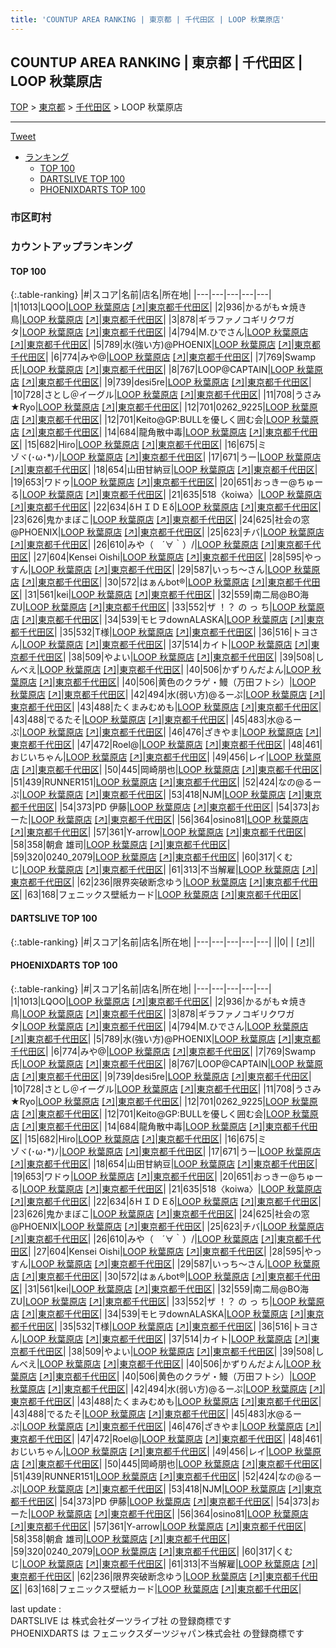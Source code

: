 ```yaml
---
title: 'COUNTUP AREA RANKING | 東京都 | 千代田区 | LOOP 秋葉原店'
---
```

## COUNTUP AREA RANKING | 東京都 | 千代田区 | LOOP 秋葉原店

[TOP](/darts/rank/) > [東京都](/darts/rank/東京都/) > [千代田区](/darts/rank/東京都/千代田区/) > LOOP 秋葉原店

___

<a href="https://twitter.com/share?ref_src=twsrc%5Etfw" data-text="COUNTUP AREA RANKING | 東京都千代田区LOOP 秋葉原店" class="twitter-share-button" data-hashtags="DARTSLIVE,PHOENIXDARTS,darts,ダーツ" data-show-count="false">Tweet</a>

* [ランキング](#カウントアップランキング)
    * [TOP 100](#top-100)
    * [DARTSLIVE TOP 100](#dartslive-top-100)
    * [PHOENIXDARTS TOP 100](#phoenixdarts-top-100)

### 市区町村

<ul>

</ul>

### カウントアップランキング

#### TOP 100



{:.table-ranking}
|#|スコア|名前|店名|所在地|
|---|---|---|---|---|
|1|1013|<span class="rank-name-pd">LQOO</span>|<a href="/darts/rank/shops/10299.html">LOOP 秋葉原店</a> <a href="https://vs.phoenixdarts.com/jp/shop/shopDetailInfo/s_10299?s_seq=10299">[↗]</a>|<a href="/darts/rank/東京都/千代田区">東京都千代田区</a>|
|2|936|<span class="rank-name-pd">かるがも☆焼き鳥</span>|<a href="/darts/rank/shops/10299.html">LOOP 秋葉原店</a> <a href="https://vs.phoenixdarts.com/jp/shop/shopDetailInfo/s_10299?s_seq=10299">[↗]</a>|<a href="/darts/rank/東京都/千代田区">東京都千代田区</a>|
|3|878|<span class="rank-name-pd">ギラファノコギリクワガタ</span>|<a href="/darts/rank/shops/10299.html">LOOP 秋葉原店</a> <a href="https://vs.phoenixdarts.com/jp/shop/shopDetailInfo/s_10299?s_seq=10299">[↗]</a>|<a href="/darts/rank/東京都/千代田区">東京都千代田区</a>|
|4|794|<span class="rank-name-pd">M.ひでさん</span>|<a href="/darts/rank/shops/10299.html">LOOP 秋葉原店</a> <a href="https://vs.phoenixdarts.com/jp/shop/shopDetailInfo/s_10299?s_seq=10299">[↗]</a>|<a href="/darts/rank/東京都/千代田区">東京都千代田区</a>|
|5|789|<span class="rank-name-pd">水(強い方)@PHOENIX</span>|<a href="/darts/rank/shops/10299.html">LOOP 秋葉原店</a> <a href="https://vs.phoenixdarts.com/jp/shop/shopDetailInfo/s_10299?s_seq=10299">[↗]</a>|<a href="/darts/rank/東京都/千代田区">東京都千代田区</a>|
|6|774|<span class="rank-name-pd">みや@</span>|<a href="/darts/rank/shops/10299.html">LOOP 秋葉原店</a> <a href="https://vs.phoenixdarts.com/jp/shop/shopDetailInfo/s_10299?s_seq=10299">[↗]</a>|<a href="/darts/rank/東京都/千代田区">東京都千代田区</a>|
|7|769|<span class="rank-name-pd">Swamp氏</span>|<a href="/darts/rank/shops/10299.html">LOOP 秋葉原店</a> <a href="https://vs.phoenixdarts.com/jp/shop/shopDetailInfo/s_10299?s_seq=10299">[↗]</a>|<a href="/darts/rank/東京都/千代田区">東京都千代田区</a>|
|8|767|<span class="rank-name-pd">LOOP@CAPTAIN</span>|<a href="/darts/rank/shops/10299.html">LOOP 秋葉原店</a> <a href="https://vs.phoenixdarts.com/jp/shop/shopDetailInfo/s_10299?s_seq=10299">[↗]</a>|<a href="/darts/rank/東京都/千代田区">東京都千代田区</a>|
|9|739|<span class="rank-name-pd">desi5re</span>|<a href="/darts/rank/shops/10299.html">LOOP 秋葉原店</a> <a href="https://vs.phoenixdarts.com/jp/shop/shopDetailInfo/s_10299?s_seq=10299">[↗]</a>|<a href="/darts/rank/東京都/千代田区">東京都千代田区</a>|
|10|728|<span class="rank-name-pd">さとし＠イーグル</span>|<a href="/darts/rank/shops/10299.html">LOOP 秋葉原店</a> <a href="https://vs.phoenixdarts.com/jp/shop/shopDetailInfo/s_10299?s_seq=10299">[↗]</a>|<a href="/darts/rank/東京都/千代田区">東京都千代田区</a>|
|11|708|<span class="rank-name-pd">うさみ★Ryo</span>|<a href="/darts/rank/shops/10299.html">LOOP 秋葉原店</a> <a href="https://vs.phoenixdarts.com/jp/shop/shopDetailInfo/s_10299?s_seq=10299">[↗]</a>|<a href="/darts/rank/東京都/千代田区">東京都千代田区</a>|
|12|701|<span class="rank-name-pd">0262_9225</span>|<a href="/darts/rank/shops/10299.html">LOOP 秋葉原店</a> <a href="https://vs.phoenixdarts.com/jp/shop/shopDetailInfo/s_10299?s_seq=10299">[↗]</a>|<a href="/darts/rank/東京都/千代田区">東京都千代田区</a>|
|12|701|<span class="rank-name-pd">Keito@GP:BULLを優しく囲む会</span>|<a href="/darts/rank/shops/10299.html">LOOP 秋葉原店</a> <a href="https://vs.phoenixdarts.com/jp/shop/shopDetailInfo/s_10299?s_seq=10299">[↗]</a>|<a href="/darts/rank/東京都/千代田区">東京都千代田区</a>|
|14|684|<span class="rank-name-pd">龍角散中毒</span>|<a href="/darts/rank/shops/10299.html">LOOP 秋葉原店</a> <a href="https://vs.phoenixdarts.com/jp/shop/shopDetailInfo/s_10299?s_seq=10299">[↗]</a>|<a href="/darts/rank/東京都/千代田区">東京都千代田区</a>|
|15|682|<span class="rank-name-pd">Hiro</span>|<a href="/darts/rank/shops/10299.html">LOOP 秋葉原店</a> <a href="https://vs.phoenixdarts.com/jp/shop/shopDetailInfo/s_10299?s_seq=10299">[↗]</a>|<a href="/darts/rank/東京都/千代田区">東京都千代田区</a>|
|16|675|<span class="rank-name-pd">ミゾヾ⁠(⁠･⁠ω⁠･⁠*⁠)⁠ﾉ</span>|<a href="/darts/rank/shops/10299.html">LOOP 秋葉原店</a> <a href="https://vs.phoenixdarts.com/jp/shop/shopDetailInfo/s_10299?s_seq=10299">[↗]</a>|<a href="/darts/rank/東京都/千代田区">東京都千代田区</a>|
|17|671|<span class="rank-name-pd">うー</span>|<a href="/darts/rank/shops/10299.html">LOOP 秋葉原店</a> <a href="https://vs.phoenixdarts.com/jp/shop/shopDetailInfo/s_10299?s_seq=10299">[↗]</a>|<a href="/darts/rank/東京都/千代田区">東京都千代田区</a>|
|18|654|<span class="rank-name-pd">山田甘納豆</span>|<a href="/darts/rank/shops/10299.html">LOOP 秋葉原店</a> <a href="https://vs.phoenixdarts.com/jp/shop/shopDetailInfo/s_10299?s_seq=10299">[↗]</a>|<a href="/darts/rank/東京都/千代田区">東京都千代田区</a>|
|19|653|<span class="rank-name-pd">ワドゥ</span>|<a href="/darts/rank/shops/10299.html">LOOP 秋葉原店</a> <a href="https://vs.phoenixdarts.com/jp/shop/shopDetailInfo/s_10299?s_seq=10299">[↗]</a>|<a href="/darts/rank/東京都/千代田区">東京都千代田区</a>|
|20|651|<span class="rank-name-pd">おっきー@ちゅーる</span>|<a href="/darts/rank/shops/10299.html">LOOP 秋葉原店</a> <a href="https://vs.phoenixdarts.com/jp/shop/shopDetailInfo/s_10299?s_seq=10299">[↗]</a>|<a href="/darts/rank/東京都/千代田区">東京都千代田区</a>|
|21|635|<span class="rank-name-pd">518〈koiwa〉</span>|<a href="/darts/rank/shops/10299.html">LOOP 秋葉原店</a> <a href="https://vs.phoenixdarts.com/jp/shop/shopDetailInfo/s_10299?s_seq=10299">[↗]</a>|<a href="/darts/rank/東京都/千代田区">東京都千代田区</a>|
|22|634|<span class="rank-name-pd">δＨＩＤＥδ</span>|<a href="/darts/rank/shops/10299.html">LOOP 秋葉原店</a> <a href="https://vs.phoenixdarts.com/jp/shop/shopDetailInfo/s_10299?s_seq=10299">[↗]</a>|<a href="/darts/rank/東京都/千代田区">東京都千代田区</a>|
|23|626|<span class="rank-name-pd">鬼かまぼこ</span>|<a href="/darts/rank/shops/10299.html">LOOP 秋葉原店</a> <a href="https://vs.phoenixdarts.com/jp/shop/shopDetailInfo/s_10299?s_seq=10299">[↗]</a>|<a href="/darts/rank/東京都/千代田区">東京都千代田区</a>|
|24|625|<span class="rank-name-pd">社会の窓@PHOENIX</span>|<a href="/darts/rank/shops/10299.html">LOOP 秋葉原店</a> <a href="https://vs.phoenixdarts.com/jp/shop/shopDetailInfo/s_10299?s_seq=10299">[↗]</a>|<a href="/darts/rank/東京都/千代田区">東京都千代田区</a>|
|25|623|<span class="rank-name-pd">チバ</span>|<a href="/darts/rank/shops/10299.html">LOOP 秋葉原店</a> <a href="https://vs.phoenixdarts.com/jp/shop/shopDetailInfo/s_10299?s_seq=10299">[↗]</a>|<a href="/darts/rank/東京都/千代田区">東京都千代田区</a>|
|26|610|<span class="rank-name-pd">みや（　´∀｀）/</span>|<a href="/darts/rank/shops/10299.html">LOOP 秋葉原店</a> <a href="https://vs.phoenixdarts.com/jp/shop/shopDetailInfo/s_10299?s_seq=10299">[↗]</a>|<a href="/darts/rank/東京都/千代田区">東京都千代田区</a>|
|27|604|<span class="rank-name-pd">Kensei Oishi</span>|<a href="/darts/rank/shops/10299.html">LOOP 秋葉原店</a> <a href="https://vs.phoenixdarts.com/jp/shop/shopDetailInfo/s_10299?s_seq=10299">[↗]</a>|<a href="/darts/rank/東京都/千代田区">東京都千代田区</a>|
|28|595|<span class="rank-name-pd">やっすん</span>|<a href="/darts/rank/shops/10299.html">LOOP 秋葉原店</a> <a href="https://vs.phoenixdarts.com/jp/shop/shopDetailInfo/s_10299?s_seq=10299">[↗]</a>|<a href="/darts/rank/東京都/千代田区">東京都千代田区</a>|
|29|587|<span class="rank-name-pd">いっち～さん</span>|<a href="/darts/rank/shops/10299.html">LOOP 秋葉原店</a> <a href="https://vs.phoenixdarts.com/jp/shop/shopDetailInfo/s_10299?s_seq=10299">[↗]</a>|<a href="/darts/rank/東京都/千代田区">東京都千代田区</a>|
|30|572|<span class="rank-name-pd">はぁんbot®</span>|<a href="/darts/rank/shops/10299.html">LOOP 秋葉原店</a> <a href="https://vs.phoenixdarts.com/jp/shop/shopDetailInfo/s_10299?s_seq=10299">[↗]</a>|<a href="/darts/rank/東京都/千代田区">東京都千代田区</a>|
|31|561|<span class="rank-name-pd">kei</span>|<a href="/darts/rank/shops/10299.html">LOOP 秋葉原店</a> <a href="https://vs.phoenixdarts.com/jp/shop/shopDetailInfo/s_10299?s_seq=10299">[↗]</a>|<a href="/darts/rank/東京都/千代田区">東京都千代田区</a>|
|32|559|<span class="rank-name-pd">南二局@BO海ZU</span>|<a href="/darts/rank/shops/10299.html">LOOP 秋葉原店</a> <a href="https://vs.phoenixdarts.com/jp/shop/shopDetailInfo/s_10299?s_seq=10299">[↗]</a>|<a href="/darts/rank/東京都/千代田区">東京都千代田区</a>|
|33|552|<span class="rank-name-pd">ザ ！？ の っ ち</span>|<a href="/darts/rank/shops/10299.html">LOOP 秋葉原店</a> <a href="https://vs.phoenixdarts.com/jp/shop/shopDetailInfo/s_10299?s_seq=10299">[↗]</a>|<a href="/darts/rank/東京都/千代田区">東京都千代田区</a>|
|34|539|<span class="rank-name-pd">モヒヲdownALASKA</span>|<a href="/darts/rank/shops/10299.html">LOOP 秋葉原店</a> <a href="https://vs.phoenixdarts.com/jp/shop/shopDetailInfo/s_10299?s_seq=10299">[↗]</a>|<a href="/darts/rank/東京都/千代田区">東京都千代田区</a>|
|35|532|<span class="rank-name-pd">T様</span>|<a href="/darts/rank/shops/10299.html">LOOP 秋葉原店</a> <a href="https://vs.phoenixdarts.com/jp/shop/shopDetailInfo/s_10299?s_seq=10299">[↗]</a>|<a href="/darts/rank/東京都/千代田区">東京都千代田区</a>|
|36|516|<span class="rank-name-pd">トヨさん</span>|<a href="/darts/rank/shops/10299.html">LOOP 秋葉原店</a> <a href="https://vs.phoenixdarts.com/jp/shop/shopDetailInfo/s_10299?s_seq=10299">[↗]</a>|<a href="/darts/rank/東京都/千代田区">東京都千代田区</a>|
|37|514|<span class="rank-name-pd">カイト</span>|<a href="/darts/rank/shops/10299.html">LOOP 秋葉原店</a> <a href="https://vs.phoenixdarts.com/jp/shop/shopDetailInfo/s_10299?s_seq=10299">[↗]</a>|<a href="/darts/rank/東京都/千代田区">東京都千代田区</a>|
|38|509|<span class="rank-name-pd">やよい</span>|<a href="/darts/rank/shops/10299.html">LOOP 秋葉原店</a> <a href="https://vs.phoenixdarts.com/jp/shop/shopDetailInfo/s_10299?s_seq=10299">[↗]</a>|<a href="/darts/rank/東京都/千代田区">東京都千代田区</a>|
|39|508|<span class="rank-name-pd">しんべえ</span>|<a href="/darts/rank/shops/10299.html">LOOP 秋葉原店</a> <a href="https://vs.phoenixdarts.com/jp/shop/shopDetailInfo/s_10299?s_seq=10299">[↗]</a>|<a href="/darts/rank/東京都/千代田区">東京都千代田区</a>|
|40|506|<span class="rank-name-pd">かずりんだよん</span>|<a href="/darts/rank/shops/10299.html">LOOP 秋葉原店</a> <a href="https://vs.phoenixdarts.com/jp/shop/shopDetailInfo/s_10299?s_seq=10299">[↗]</a>|<a href="/darts/rank/東京都/千代田区">東京都千代田区</a>|
|40|506|<span class="rank-name-pd">黄色のクラゲ・鰻（万田フトシ）</span>|<a href="/darts/rank/shops/10299.html">LOOP 秋葉原店</a> <a href="https://vs.phoenixdarts.com/jp/shop/shopDetailInfo/s_10299?s_seq=10299">[↗]</a>|<a href="/darts/rank/東京都/千代田区">東京都千代田区</a>|
|42|494|<span class="rank-name-pd">水(弱い方)@るーぷ</span>|<a href="/darts/rank/shops/10299.html">LOOP 秋葉原店</a> <a href="https://vs.phoenixdarts.com/jp/shop/shopDetailInfo/s_10299?s_seq=10299">[↗]</a>|<a href="/darts/rank/東京都/千代田区">東京都千代田区</a>|
|43|488|<span class="rank-name-pd">たくまみむめも</span>|<a href="/darts/rank/shops/10299.html">LOOP 秋葉原店</a> <a href="https://vs.phoenixdarts.com/jp/shop/shopDetailInfo/s_10299?s_seq=10299">[↗]</a>|<a href="/darts/rank/東京都/千代田区">東京都千代田区</a>|
|43|488|<span class="rank-name-pd">でるたそ</span>|<a href="/darts/rank/shops/10299.html">LOOP 秋葉原店</a> <a href="https://vs.phoenixdarts.com/jp/shop/shopDetailInfo/s_10299?s_seq=10299">[↗]</a>|<a href="/darts/rank/東京都/千代田区">東京都千代田区</a>|
|45|483|<span class="rank-name-pd">水@るーぷ</span>|<a href="/darts/rank/shops/10299.html">LOOP 秋葉原店</a> <a href="https://vs.phoenixdarts.com/jp/shop/shopDetailInfo/s_10299?s_seq=10299">[↗]</a>|<a href="/darts/rank/東京都/千代田区">東京都千代田区</a>|
|46|476|<span class="rank-name-pd">ざきやま</span>|<a href="/darts/rank/shops/10299.html">LOOP 秋葉原店</a> <a href="https://vs.phoenixdarts.com/jp/shop/shopDetailInfo/s_10299?s_seq=10299">[↗]</a>|<a href="/darts/rank/東京都/千代田区">東京都千代田区</a>|
|47|472|<span class="rank-name-pd">Roel@</span>|<a href="/darts/rank/shops/10299.html">LOOP 秋葉原店</a> <a href="https://vs.phoenixdarts.com/jp/shop/shopDetailInfo/s_10299?s_seq=10299">[↗]</a>|<a href="/darts/rank/東京都/千代田区">東京都千代田区</a>|
|48|461|<span class="rank-name-pd">おじいちゃん</span>|<a href="/darts/rank/shops/10299.html">LOOP 秋葉原店</a> <a href="https://vs.phoenixdarts.com/jp/shop/shopDetailInfo/s_10299?s_seq=10299">[↗]</a>|<a href="/darts/rank/東京都/千代田区">東京都千代田区</a>|
|49|456|<span class="rank-name-pd">レイ</span>|<a href="/darts/rank/shops/10299.html">LOOP 秋葉原店</a> <a href="https://vs.phoenixdarts.com/jp/shop/shopDetailInfo/s_10299?s_seq=10299">[↗]</a>|<a href="/darts/rank/東京都/千代田区">東京都千代田区</a>|
|50|445|<span class="rank-name-pd">岡崎朋也</span>|<a href="/darts/rank/shops/10299.html">LOOP 秋葉原店</a> <a href="https://vs.phoenixdarts.com/jp/shop/shopDetailInfo/s_10299?s_seq=10299">[↗]</a>|<a href="/darts/rank/東京都/千代田区">東京都千代田区</a>|
|51|439|<span class="rank-name-pd">RUNNER151</span>|<a href="/darts/rank/shops/10299.html">LOOP 秋葉原店</a> <a href="https://vs.phoenixdarts.com/jp/shop/shopDetailInfo/s_10299?s_seq=10299">[↗]</a>|<a href="/darts/rank/東京都/千代田区">東京都千代田区</a>|
|52|424|<span class="rank-name-pd">なの@るーぷ</span>|<a href="/darts/rank/shops/10299.html">LOOP 秋葉原店</a> <a href="https://vs.phoenixdarts.com/jp/shop/shopDetailInfo/s_10299?s_seq=10299">[↗]</a>|<a href="/darts/rank/東京都/千代田区">東京都千代田区</a>|
|53|418|<span class="rank-name-pd">NJM</span>|<a href="/darts/rank/shops/10299.html">LOOP 秋葉原店</a> <a href="https://vs.phoenixdarts.com/jp/shop/shopDetailInfo/s_10299?s_seq=10299">[↗]</a>|<a href="/darts/rank/東京都/千代田区">東京都千代田区</a>|
|54|373|<span class="rank-name-pd">PD 伊藤</span>|<a href="/darts/rank/shops/10299.html">LOOP 秋葉原店</a> <a href="https://vs.phoenixdarts.com/jp/shop/shopDetailInfo/s_10299?s_seq=10299">[↗]</a>|<a href="/darts/rank/東京都/千代田区">東京都千代田区</a>|
|54|373|<span class="rank-name-pd">おーた</span>|<a href="/darts/rank/shops/10299.html">LOOP 秋葉原店</a> <a href="https://vs.phoenixdarts.com/jp/shop/shopDetailInfo/s_10299?s_seq=10299">[↗]</a>|<a href="/darts/rank/東京都/千代田区">東京都千代田区</a>|
|56|364|<span class="rank-name-pd">osino81</span>|<a href="/darts/rank/shops/10299.html">LOOP 秋葉原店</a> <a href="https://vs.phoenixdarts.com/jp/shop/shopDetailInfo/s_10299?s_seq=10299">[↗]</a>|<a href="/darts/rank/東京都/千代田区">東京都千代田区</a>|
|57|361|<span class="rank-name-pd">Y-arrow</span>|<a href="/darts/rank/shops/10299.html">LOOP 秋葉原店</a> <a href="https://vs.phoenixdarts.com/jp/shop/shopDetailInfo/s_10299?s_seq=10299">[↗]</a>|<a href="/darts/rank/東京都/千代田区">東京都千代田区</a>|
|58|358|<span class="rank-name-pd">朝倉 雄司</span>|<a href="/darts/rank/shops/10299.html">LOOP 秋葉原店</a> <a href="https://vs.phoenixdarts.com/jp/shop/shopDetailInfo/s_10299?s_seq=10299">[↗]</a>|<a href="/darts/rank/東京都/千代田区">東京都千代田区</a>|
|59|320|<span class="rank-name-pd">0240_2079</span>|<a href="/darts/rank/shops/10299.html">LOOP 秋葉原店</a> <a href="https://vs.phoenixdarts.com/jp/shop/shopDetailInfo/s_10299?s_seq=10299">[↗]</a>|<a href="/darts/rank/東京都/千代田区">東京都千代田区</a>|
|60|317|<span class="rank-name-pd">くむじ</span>|<a href="/darts/rank/shops/10299.html">LOOP 秋葉原店</a> <a href="https://vs.phoenixdarts.com/jp/shop/shopDetailInfo/s_10299?s_seq=10299">[↗]</a>|<a href="/darts/rank/東京都/千代田区">東京都千代田区</a>|
|61|313|<span class="rank-name-pd">不当解雇</span>|<a href="/darts/rank/shops/10299.html">LOOP 秋葉原店</a> <a href="https://vs.phoenixdarts.com/jp/shop/shopDetailInfo/s_10299?s_seq=10299">[↗]</a>|<a href="/darts/rank/東京都/千代田区">東京都千代田区</a>|
|62|236|<span class="rank-name-pd">限界突破断念ゆう</span>|<a href="/darts/rank/shops/10299.html">LOOP 秋葉原店</a> <a href="https://vs.phoenixdarts.com/jp/shop/shopDetailInfo/s_10299?s_seq=10299">[↗]</a>|<a href="/darts/rank/東京都/千代田区">東京都千代田区</a>|
|63|168|<span class="rank-name-pd">フェニックス壁紙カード</span>|<a href="/darts/rank/shops/10299.html">LOOP 秋葉原店</a> <a href="https://vs.phoenixdarts.com/jp/shop/shopDetailInfo/s_10299?s_seq=10299">[↗]</a>|<a href="/darts/rank/東京都/千代田区">東京都千代田区</a>|


#### DARTSLIVE TOP 100



{:.table-ranking}
|#|スコア|名前|店名|所在地|
|---|---|---|---|---|
||0|<span class="rank-name-dl"> </span>|<a href="/darts/rank/shops/.html"></a> <a href="">[↗]</a>|<a href="/darts/rank//"></a>|


#### PHOENIXDARTS TOP 100



{:.table-ranking}
|#|スコア|名前|店名|所在地|
|---|---|---|---|---|
|1|1013|<span class="rank-name-pd">LQOO</span>|<a href="/darts/rank/shops/10299.html">LOOP 秋葉原店</a> <a href="https://vs.phoenixdarts.com/jp/shop/shopDetailInfo/s_10299?s_seq=10299">[↗]</a>|<a href="/darts/rank/東京都/千代田区">東京都千代田区</a>|
|2|936|<span class="rank-name-pd">かるがも☆焼き鳥</span>|<a href="/darts/rank/shops/10299.html">LOOP 秋葉原店</a> <a href="https://vs.phoenixdarts.com/jp/shop/shopDetailInfo/s_10299?s_seq=10299">[↗]</a>|<a href="/darts/rank/東京都/千代田区">東京都千代田区</a>|
|3|878|<span class="rank-name-pd">ギラファノコギリクワガタ</span>|<a href="/darts/rank/shops/10299.html">LOOP 秋葉原店</a> <a href="https://vs.phoenixdarts.com/jp/shop/shopDetailInfo/s_10299?s_seq=10299">[↗]</a>|<a href="/darts/rank/東京都/千代田区">東京都千代田区</a>|
|4|794|<span class="rank-name-pd">M.ひでさん</span>|<a href="/darts/rank/shops/10299.html">LOOP 秋葉原店</a> <a href="https://vs.phoenixdarts.com/jp/shop/shopDetailInfo/s_10299?s_seq=10299">[↗]</a>|<a href="/darts/rank/東京都/千代田区">東京都千代田区</a>|
|5|789|<span class="rank-name-pd">水(強い方)@PHOENIX</span>|<a href="/darts/rank/shops/10299.html">LOOP 秋葉原店</a> <a href="https://vs.phoenixdarts.com/jp/shop/shopDetailInfo/s_10299?s_seq=10299">[↗]</a>|<a href="/darts/rank/東京都/千代田区">東京都千代田区</a>|
|6|774|<span class="rank-name-pd">みや@</span>|<a href="/darts/rank/shops/10299.html">LOOP 秋葉原店</a> <a href="https://vs.phoenixdarts.com/jp/shop/shopDetailInfo/s_10299?s_seq=10299">[↗]</a>|<a href="/darts/rank/東京都/千代田区">東京都千代田区</a>|
|7|769|<span class="rank-name-pd">Swamp氏</span>|<a href="/darts/rank/shops/10299.html">LOOP 秋葉原店</a> <a href="https://vs.phoenixdarts.com/jp/shop/shopDetailInfo/s_10299?s_seq=10299">[↗]</a>|<a href="/darts/rank/東京都/千代田区">東京都千代田区</a>|
|8|767|<span class="rank-name-pd">LOOP@CAPTAIN</span>|<a href="/darts/rank/shops/10299.html">LOOP 秋葉原店</a> <a href="https://vs.phoenixdarts.com/jp/shop/shopDetailInfo/s_10299?s_seq=10299">[↗]</a>|<a href="/darts/rank/東京都/千代田区">東京都千代田区</a>|
|9|739|<span class="rank-name-pd">desi5re</span>|<a href="/darts/rank/shops/10299.html">LOOP 秋葉原店</a> <a href="https://vs.phoenixdarts.com/jp/shop/shopDetailInfo/s_10299?s_seq=10299">[↗]</a>|<a href="/darts/rank/東京都/千代田区">東京都千代田区</a>|
|10|728|<span class="rank-name-pd">さとし＠イーグル</span>|<a href="/darts/rank/shops/10299.html">LOOP 秋葉原店</a> <a href="https://vs.phoenixdarts.com/jp/shop/shopDetailInfo/s_10299?s_seq=10299">[↗]</a>|<a href="/darts/rank/東京都/千代田区">東京都千代田区</a>|
|11|708|<span class="rank-name-pd">うさみ★Ryo</span>|<a href="/darts/rank/shops/10299.html">LOOP 秋葉原店</a> <a href="https://vs.phoenixdarts.com/jp/shop/shopDetailInfo/s_10299?s_seq=10299">[↗]</a>|<a href="/darts/rank/東京都/千代田区">東京都千代田区</a>|
|12|701|<span class="rank-name-pd">0262_9225</span>|<a href="/darts/rank/shops/10299.html">LOOP 秋葉原店</a> <a href="https://vs.phoenixdarts.com/jp/shop/shopDetailInfo/s_10299?s_seq=10299">[↗]</a>|<a href="/darts/rank/東京都/千代田区">東京都千代田区</a>|
|12|701|<span class="rank-name-pd">Keito@GP:BULLを優しく囲む会</span>|<a href="/darts/rank/shops/10299.html">LOOP 秋葉原店</a> <a href="https://vs.phoenixdarts.com/jp/shop/shopDetailInfo/s_10299?s_seq=10299">[↗]</a>|<a href="/darts/rank/東京都/千代田区">東京都千代田区</a>|
|14|684|<span class="rank-name-pd">龍角散中毒</span>|<a href="/darts/rank/shops/10299.html">LOOP 秋葉原店</a> <a href="https://vs.phoenixdarts.com/jp/shop/shopDetailInfo/s_10299?s_seq=10299">[↗]</a>|<a href="/darts/rank/東京都/千代田区">東京都千代田区</a>|
|15|682|<span class="rank-name-pd">Hiro</span>|<a href="/darts/rank/shops/10299.html">LOOP 秋葉原店</a> <a href="https://vs.phoenixdarts.com/jp/shop/shopDetailInfo/s_10299?s_seq=10299">[↗]</a>|<a href="/darts/rank/東京都/千代田区">東京都千代田区</a>|
|16|675|<span class="rank-name-pd">ミゾヾ⁠(⁠･⁠ω⁠･⁠*⁠)⁠ﾉ</span>|<a href="/darts/rank/shops/10299.html">LOOP 秋葉原店</a> <a href="https://vs.phoenixdarts.com/jp/shop/shopDetailInfo/s_10299?s_seq=10299">[↗]</a>|<a href="/darts/rank/東京都/千代田区">東京都千代田区</a>|
|17|671|<span class="rank-name-pd">うー</span>|<a href="/darts/rank/shops/10299.html">LOOP 秋葉原店</a> <a href="https://vs.phoenixdarts.com/jp/shop/shopDetailInfo/s_10299?s_seq=10299">[↗]</a>|<a href="/darts/rank/東京都/千代田区">東京都千代田区</a>|
|18|654|<span class="rank-name-pd">山田甘納豆</span>|<a href="/darts/rank/shops/10299.html">LOOP 秋葉原店</a> <a href="https://vs.phoenixdarts.com/jp/shop/shopDetailInfo/s_10299?s_seq=10299">[↗]</a>|<a href="/darts/rank/東京都/千代田区">東京都千代田区</a>|
|19|653|<span class="rank-name-pd">ワドゥ</span>|<a href="/darts/rank/shops/10299.html">LOOP 秋葉原店</a> <a href="https://vs.phoenixdarts.com/jp/shop/shopDetailInfo/s_10299?s_seq=10299">[↗]</a>|<a href="/darts/rank/東京都/千代田区">東京都千代田区</a>|
|20|651|<span class="rank-name-pd">おっきー@ちゅーる</span>|<a href="/darts/rank/shops/10299.html">LOOP 秋葉原店</a> <a href="https://vs.phoenixdarts.com/jp/shop/shopDetailInfo/s_10299?s_seq=10299">[↗]</a>|<a href="/darts/rank/東京都/千代田区">東京都千代田区</a>|
|21|635|<span class="rank-name-pd">518〈koiwa〉</span>|<a href="/darts/rank/shops/10299.html">LOOP 秋葉原店</a> <a href="https://vs.phoenixdarts.com/jp/shop/shopDetailInfo/s_10299?s_seq=10299">[↗]</a>|<a href="/darts/rank/東京都/千代田区">東京都千代田区</a>|
|22|634|<span class="rank-name-pd">δＨＩＤＥδ</span>|<a href="/darts/rank/shops/10299.html">LOOP 秋葉原店</a> <a href="https://vs.phoenixdarts.com/jp/shop/shopDetailInfo/s_10299?s_seq=10299">[↗]</a>|<a href="/darts/rank/東京都/千代田区">東京都千代田区</a>|
|23|626|<span class="rank-name-pd">鬼かまぼこ</span>|<a href="/darts/rank/shops/10299.html">LOOP 秋葉原店</a> <a href="https://vs.phoenixdarts.com/jp/shop/shopDetailInfo/s_10299?s_seq=10299">[↗]</a>|<a href="/darts/rank/東京都/千代田区">東京都千代田区</a>|
|24|625|<span class="rank-name-pd">社会の窓@PHOENIX</span>|<a href="/darts/rank/shops/10299.html">LOOP 秋葉原店</a> <a href="https://vs.phoenixdarts.com/jp/shop/shopDetailInfo/s_10299?s_seq=10299">[↗]</a>|<a href="/darts/rank/東京都/千代田区">東京都千代田区</a>|
|25|623|<span class="rank-name-pd">チバ</span>|<a href="/darts/rank/shops/10299.html">LOOP 秋葉原店</a> <a href="https://vs.phoenixdarts.com/jp/shop/shopDetailInfo/s_10299?s_seq=10299">[↗]</a>|<a href="/darts/rank/東京都/千代田区">東京都千代田区</a>|
|26|610|<span class="rank-name-pd">みや（　´∀｀）/</span>|<a href="/darts/rank/shops/10299.html">LOOP 秋葉原店</a> <a href="https://vs.phoenixdarts.com/jp/shop/shopDetailInfo/s_10299?s_seq=10299">[↗]</a>|<a href="/darts/rank/東京都/千代田区">東京都千代田区</a>|
|27|604|<span class="rank-name-pd">Kensei Oishi</span>|<a href="/darts/rank/shops/10299.html">LOOP 秋葉原店</a> <a href="https://vs.phoenixdarts.com/jp/shop/shopDetailInfo/s_10299?s_seq=10299">[↗]</a>|<a href="/darts/rank/東京都/千代田区">東京都千代田区</a>|
|28|595|<span class="rank-name-pd">やっすん</span>|<a href="/darts/rank/shops/10299.html">LOOP 秋葉原店</a> <a href="https://vs.phoenixdarts.com/jp/shop/shopDetailInfo/s_10299?s_seq=10299">[↗]</a>|<a href="/darts/rank/東京都/千代田区">東京都千代田区</a>|
|29|587|<span class="rank-name-pd">いっち～さん</span>|<a href="/darts/rank/shops/10299.html">LOOP 秋葉原店</a> <a href="https://vs.phoenixdarts.com/jp/shop/shopDetailInfo/s_10299?s_seq=10299">[↗]</a>|<a href="/darts/rank/東京都/千代田区">東京都千代田区</a>|
|30|572|<span class="rank-name-pd">はぁんbot®</span>|<a href="/darts/rank/shops/10299.html">LOOP 秋葉原店</a> <a href="https://vs.phoenixdarts.com/jp/shop/shopDetailInfo/s_10299?s_seq=10299">[↗]</a>|<a href="/darts/rank/東京都/千代田区">東京都千代田区</a>|
|31|561|<span class="rank-name-pd">kei</span>|<a href="/darts/rank/shops/10299.html">LOOP 秋葉原店</a> <a href="https://vs.phoenixdarts.com/jp/shop/shopDetailInfo/s_10299?s_seq=10299">[↗]</a>|<a href="/darts/rank/東京都/千代田区">東京都千代田区</a>|
|32|559|<span class="rank-name-pd">南二局@BO海ZU</span>|<a href="/darts/rank/shops/10299.html">LOOP 秋葉原店</a> <a href="https://vs.phoenixdarts.com/jp/shop/shopDetailInfo/s_10299?s_seq=10299">[↗]</a>|<a href="/darts/rank/東京都/千代田区">東京都千代田区</a>|
|33|552|<span class="rank-name-pd">ザ ！？ の っ ち</span>|<a href="/darts/rank/shops/10299.html">LOOP 秋葉原店</a> <a href="https://vs.phoenixdarts.com/jp/shop/shopDetailInfo/s_10299?s_seq=10299">[↗]</a>|<a href="/darts/rank/東京都/千代田区">東京都千代田区</a>|
|34|539|<span class="rank-name-pd">モヒヲdownALASKA</span>|<a href="/darts/rank/shops/10299.html">LOOP 秋葉原店</a> <a href="https://vs.phoenixdarts.com/jp/shop/shopDetailInfo/s_10299?s_seq=10299">[↗]</a>|<a href="/darts/rank/東京都/千代田区">東京都千代田区</a>|
|35|532|<span class="rank-name-pd">T様</span>|<a href="/darts/rank/shops/10299.html">LOOP 秋葉原店</a> <a href="https://vs.phoenixdarts.com/jp/shop/shopDetailInfo/s_10299?s_seq=10299">[↗]</a>|<a href="/darts/rank/東京都/千代田区">東京都千代田区</a>|
|36|516|<span class="rank-name-pd">トヨさん</span>|<a href="/darts/rank/shops/10299.html">LOOP 秋葉原店</a> <a href="https://vs.phoenixdarts.com/jp/shop/shopDetailInfo/s_10299?s_seq=10299">[↗]</a>|<a href="/darts/rank/東京都/千代田区">東京都千代田区</a>|
|37|514|<span class="rank-name-pd">カイト</span>|<a href="/darts/rank/shops/10299.html">LOOP 秋葉原店</a> <a href="https://vs.phoenixdarts.com/jp/shop/shopDetailInfo/s_10299?s_seq=10299">[↗]</a>|<a href="/darts/rank/東京都/千代田区">東京都千代田区</a>|
|38|509|<span class="rank-name-pd">やよい</span>|<a href="/darts/rank/shops/10299.html">LOOP 秋葉原店</a> <a href="https://vs.phoenixdarts.com/jp/shop/shopDetailInfo/s_10299?s_seq=10299">[↗]</a>|<a href="/darts/rank/東京都/千代田区">東京都千代田区</a>|
|39|508|<span class="rank-name-pd">しんべえ</span>|<a href="/darts/rank/shops/10299.html">LOOP 秋葉原店</a> <a href="https://vs.phoenixdarts.com/jp/shop/shopDetailInfo/s_10299?s_seq=10299">[↗]</a>|<a href="/darts/rank/東京都/千代田区">東京都千代田区</a>|
|40|506|<span class="rank-name-pd">かずりんだよん</span>|<a href="/darts/rank/shops/10299.html">LOOP 秋葉原店</a> <a href="https://vs.phoenixdarts.com/jp/shop/shopDetailInfo/s_10299?s_seq=10299">[↗]</a>|<a href="/darts/rank/東京都/千代田区">東京都千代田区</a>|
|40|506|<span class="rank-name-pd">黄色のクラゲ・鰻（万田フトシ）</span>|<a href="/darts/rank/shops/10299.html">LOOP 秋葉原店</a> <a href="https://vs.phoenixdarts.com/jp/shop/shopDetailInfo/s_10299?s_seq=10299">[↗]</a>|<a href="/darts/rank/東京都/千代田区">東京都千代田区</a>|
|42|494|<span class="rank-name-pd">水(弱い方)@るーぷ</span>|<a href="/darts/rank/shops/10299.html">LOOP 秋葉原店</a> <a href="https://vs.phoenixdarts.com/jp/shop/shopDetailInfo/s_10299?s_seq=10299">[↗]</a>|<a href="/darts/rank/東京都/千代田区">東京都千代田区</a>|
|43|488|<span class="rank-name-pd">たくまみむめも</span>|<a href="/darts/rank/shops/10299.html">LOOP 秋葉原店</a> <a href="https://vs.phoenixdarts.com/jp/shop/shopDetailInfo/s_10299?s_seq=10299">[↗]</a>|<a href="/darts/rank/東京都/千代田区">東京都千代田区</a>|
|43|488|<span class="rank-name-pd">でるたそ</span>|<a href="/darts/rank/shops/10299.html">LOOP 秋葉原店</a> <a href="https://vs.phoenixdarts.com/jp/shop/shopDetailInfo/s_10299?s_seq=10299">[↗]</a>|<a href="/darts/rank/東京都/千代田区">東京都千代田区</a>|
|45|483|<span class="rank-name-pd">水@るーぷ</span>|<a href="/darts/rank/shops/10299.html">LOOP 秋葉原店</a> <a href="https://vs.phoenixdarts.com/jp/shop/shopDetailInfo/s_10299?s_seq=10299">[↗]</a>|<a href="/darts/rank/東京都/千代田区">東京都千代田区</a>|
|46|476|<span class="rank-name-pd">ざきやま</span>|<a href="/darts/rank/shops/10299.html">LOOP 秋葉原店</a> <a href="https://vs.phoenixdarts.com/jp/shop/shopDetailInfo/s_10299?s_seq=10299">[↗]</a>|<a href="/darts/rank/東京都/千代田区">東京都千代田区</a>|
|47|472|<span class="rank-name-pd">Roel@</span>|<a href="/darts/rank/shops/10299.html">LOOP 秋葉原店</a> <a href="https://vs.phoenixdarts.com/jp/shop/shopDetailInfo/s_10299?s_seq=10299">[↗]</a>|<a href="/darts/rank/東京都/千代田区">東京都千代田区</a>|
|48|461|<span class="rank-name-pd">おじいちゃん</span>|<a href="/darts/rank/shops/10299.html">LOOP 秋葉原店</a> <a href="https://vs.phoenixdarts.com/jp/shop/shopDetailInfo/s_10299?s_seq=10299">[↗]</a>|<a href="/darts/rank/東京都/千代田区">東京都千代田区</a>|
|49|456|<span class="rank-name-pd">レイ</span>|<a href="/darts/rank/shops/10299.html">LOOP 秋葉原店</a> <a href="https://vs.phoenixdarts.com/jp/shop/shopDetailInfo/s_10299?s_seq=10299">[↗]</a>|<a href="/darts/rank/東京都/千代田区">東京都千代田区</a>|
|50|445|<span class="rank-name-pd">岡崎朋也</span>|<a href="/darts/rank/shops/10299.html">LOOP 秋葉原店</a> <a href="https://vs.phoenixdarts.com/jp/shop/shopDetailInfo/s_10299?s_seq=10299">[↗]</a>|<a href="/darts/rank/東京都/千代田区">東京都千代田区</a>|
|51|439|<span class="rank-name-pd">RUNNER151</span>|<a href="/darts/rank/shops/10299.html">LOOP 秋葉原店</a> <a href="https://vs.phoenixdarts.com/jp/shop/shopDetailInfo/s_10299?s_seq=10299">[↗]</a>|<a href="/darts/rank/東京都/千代田区">東京都千代田区</a>|
|52|424|<span class="rank-name-pd">なの@るーぷ</span>|<a href="/darts/rank/shops/10299.html">LOOP 秋葉原店</a> <a href="https://vs.phoenixdarts.com/jp/shop/shopDetailInfo/s_10299?s_seq=10299">[↗]</a>|<a href="/darts/rank/東京都/千代田区">東京都千代田区</a>|
|53|418|<span class="rank-name-pd">NJM</span>|<a href="/darts/rank/shops/10299.html">LOOP 秋葉原店</a> <a href="https://vs.phoenixdarts.com/jp/shop/shopDetailInfo/s_10299?s_seq=10299">[↗]</a>|<a href="/darts/rank/東京都/千代田区">東京都千代田区</a>|
|54|373|<span class="rank-name-pd">PD 伊藤</span>|<a href="/darts/rank/shops/10299.html">LOOP 秋葉原店</a> <a href="https://vs.phoenixdarts.com/jp/shop/shopDetailInfo/s_10299?s_seq=10299">[↗]</a>|<a href="/darts/rank/東京都/千代田区">東京都千代田区</a>|
|54|373|<span class="rank-name-pd">おーた</span>|<a href="/darts/rank/shops/10299.html">LOOP 秋葉原店</a> <a href="https://vs.phoenixdarts.com/jp/shop/shopDetailInfo/s_10299?s_seq=10299">[↗]</a>|<a href="/darts/rank/東京都/千代田区">東京都千代田区</a>|
|56|364|<span class="rank-name-pd">osino81</span>|<a href="/darts/rank/shops/10299.html">LOOP 秋葉原店</a> <a href="https://vs.phoenixdarts.com/jp/shop/shopDetailInfo/s_10299?s_seq=10299">[↗]</a>|<a href="/darts/rank/東京都/千代田区">東京都千代田区</a>|
|57|361|<span class="rank-name-pd">Y-arrow</span>|<a href="/darts/rank/shops/10299.html">LOOP 秋葉原店</a> <a href="https://vs.phoenixdarts.com/jp/shop/shopDetailInfo/s_10299?s_seq=10299">[↗]</a>|<a href="/darts/rank/東京都/千代田区">東京都千代田区</a>|
|58|358|<span class="rank-name-pd">朝倉 雄司</span>|<a href="/darts/rank/shops/10299.html">LOOP 秋葉原店</a> <a href="https://vs.phoenixdarts.com/jp/shop/shopDetailInfo/s_10299?s_seq=10299">[↗]</a>|<a href="/darts/rank/東京都/千代田区">東京都千代田区</a>|
|59|320|<span class="rank-name-pd">0240_2079</span>|<a href="/darts/rank/shops/10299.html">LOOP 秋葉原店</a> <a href="https://vs.phoenixdarts.com/jp/shop/shopDetailInfo/s_10299?s_seq=10299">[↗]</a>|<a href="/darts/rank/東京都/千代田区">東京都千代田区</a>|
|60|317|<span class="rank-name-pd">くむじ</span>|<a href="/darts/rank/shops/10299.html">LOOP 秋葉原店</a> <a href="https://vs.phoenixdarts.com/jp/shop/shopDetailInfo/s_10299?s_seq=10299">[↗]</a>|<a href="/darts/rank/東京都/千代田区">東京都千代田区</a>|
|61|313|<span class="rank-name-pd">不当解雇</span>|<a href="/darts/rank/shops/10299.html">LOOP 秋葉原店</a> <a href="https://vs.phoenixdarts.com/jp/shop/shopDetailInfo/s_10299?s_seq=10299">[↗]</a>|<a href="/darts/rank/東京都/千代田区">東京都千代田区</a>|
|62|236|<span class="rank-name-pd">限界突破断念ゆう</span>|<a href="/darts/rank/shops/10299.html">LOOP 秋葉原店</a> <a href="https://vs.phoenixdarts.com/jp/shop/shopDetailInfo/s_10299?s_seq=10299">[↗]</a>|<a href="/darts/rank/東京都/千代田区">東京都千代田区</a>|
|63|168|<span class="rank-name-pd">フェニックス壁紙カード</span>|<a href="/darts/rank/shops/10299.html">LOOP 秋葉原店</a> <a href="https://vs.phoenixdarts.com/jp/shop/shopDetailInfo/s_10299?s_seq=10299">[↗]</a>|<a href="/darts/rank/東京都/千代田区">東京都千代田区</a>|


<div class="footer border-top border-gray-light mt-5 pt-3 text-right text-gray">
    last update : <span style="font-weight: italic" id="foot_last_modified"></span><br />
    DARTSLIVE は 株式会社ダーツライブ社 の登録商標です<br />
    PHOENIXDARTS は フェニックスダーツジャパン株式会社 の登録商標です<br />
</div>

<script src="https://cdnjs.cloudflare.com/ajax/libs/jquery.tablesorter/2.31.3/js/jquery.tablesorter.min.js" integrity="sha512-qzgd5cYSZcosqpzpn7zF2ZId8f/8CHmFKZ8j7mU4OUXTNRd5g+ZHBPsgKEwoqxCtdQvExE5LprwwPAgoicguNg==" crossorigin="anonymous" referrerpolicy="no-referrer"></script>
<link rel="stylesheet" href="https://cdnjs.cloudflare.com/ajax/libs/jquery.tablesorter/2.31.3/css/theme.default.min.css" integrity="sha512-wghhOJkjQX0Lh3NSWvNKeZ0ZpNn+SPVXX1Qyc9OCaogADktxrBiBdKGDoqVUOyhStvMBmJQ8ZdMHiR3wuEq8+w==" crossorigin="anonymous" referrerpolicy="no-referrer" />
<script>
$(function() {
    $(".table-ranking").tablesorter({sortList:[[0, 0]]});
    $("#foot_last_modified").text(formatDate(new Date(document.lastModified), 'yyyy-MM-dd HH:mm:ss'));
});
</script>

<script async src="https://platform.twitter.com/widgets.js" charset="utf-8"></script>